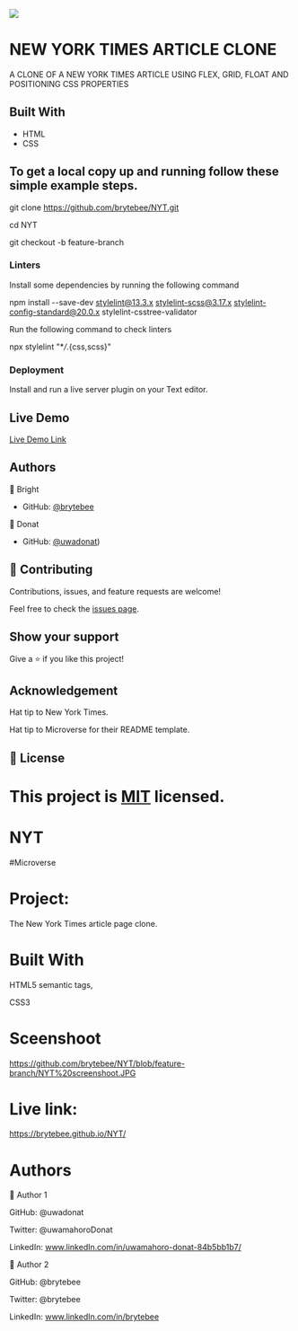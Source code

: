 
![](https://img.shields.io/badge/Microverse-blueviolet)

# NEW YORK TIMES ARTICLE CLONE

A CLONE OF A NEW YORK TIMES ARTICLE USING FLEX, GRID, FLOAT AND POSITIONING CSS PROPERTIES

## Built With

- HTML
- CSS

## To get a local copy up and running follow these simple example steps.

git clone https://github.com/brytebee/NYT.git

cd NYT

git checkout -b feature-branch

### Linters

Install some dependencies by running the following command

npm install --save-dev stylelint@13.3.x stylelint-scss@3.17.x stylelint-config-standard@20.0.x stylelint-csstree-validator

Run the following command to check linters

npx stylelint "\*_/_.{css,scss}"

### Deployment

Install and run a live server plugin on your Text editor.

## Live Demo

[Live Demo Link](https://brytebee.github.io/NYT/)


## Authors

👤 Bright

- GitHub: [@brytebee](https://github.com/brytebee)


👤 Donat

- GitHub: [@uwadonat](https://github.com/uwadonat))


## 🤝 Contributing

Contributions, issues, and feature requests are welcome!

Feel free to check the [issues page](https://github.com/brytebee/NYT/issues).

## Show your support

Give a ⭐️ if you like this project!

## Acknowledgement

Hat tip to New York Times.

Hat tip to Microverse for their README template.

## 📝 License

This project is [MIT](https://github.com/git/git-scm.com/blob/master/MIT-LICENSE.txt) licensed.
=======
# NYT

#Microverse

# Project:

The New York Times article page clone.

# Built With
HTML5 semantic tags,

CSS3

# Sceenshoot
https://github.com/brytebee/NYT/blob/feature-branch/NYT%20screenshoot.JPG


# Live link: 
https://brytebee.github.io/NYT/

# Authors

👤 Author 1

GitHub: @uwadonat

Twitter: @uwamahoroDonat

LinkedIn: www.linkedIn.com/in/uwamahoro-donat-84b5bb1b7/

👤 Author 2

GitHub: @brytebee

Twitter: @brytebee

LinkedIn: www.linkedIn.com/in/brytebee
